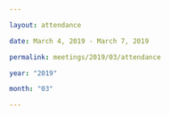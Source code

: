 ```yaml
---

layout: attendance

date: March 4, 2019 - March 7, 2019

permalink: meetings/2019/03/attendance

year: "2019"

month: "03"

---
```


